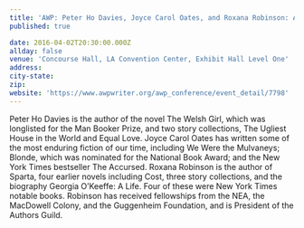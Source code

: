 ```yaml
---
title: 'AWP: Peter Ho Davies, Joyce Carol Oates, and Roxana Robinson: A Reading and Conversation'
published: true

date: 2016-04-02T20:30:00.000Z
allday: false
venue: 'Concourse Hall, LA Convention Center, Exhibit Hall Level One'
address:
city-state:
zip:
website: 'https://www.awpwriter.org/awp_conference/event_detail/7798'
---
```



Peter Ho Davies is the author of the novel The Welsh Girl, which was longlisted for the Man Booker Prize, and two story collections, The Ugliest House in the World and Equal Love. Joyce Carol Oates has written some of the most enduring fiction of our time, including We Were the Mulvaneys; Blonde, which was nominated for the National Book Award; and the New York Times bestseller The Accursed. Roxana Robinson is the author of Sparta, four earlier novels including Cost, three story collections, and the biography Georgia O’Keeffe: A Life. Four of these were New York Times notable books. Robinson has received fellowships from the NEA, the MacDowell Colony, and the Guggenheim Foundation, and is President of the Authors Guild.